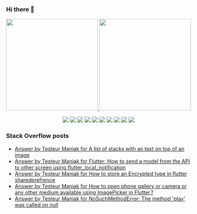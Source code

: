### Hi there 👋

<p align="left">
 <a href="https://github.com/AVS1508">
  <img height="250em" src="https://github-readme-stats.vercel.app/api?username=TesteurManiak&theme=tokyonight" />
  <img height="250em" src="https://github-readme-stackoverflow.vercel.app/?userID=9942346&theme=dark" />
 </a>
</p>

<p align="center">
 <img src="https://img.shields.io/badge/javascript%20-%23323330.svg?&style=for-the-badge&logo=javascript&logoColor=%23F7DF1E"/>
 <img src="https://img.shields.io/badge/c%20-%2300599C.svg?&style=for-the-badge&logo=c&logoColor=white"/>
 <img src="https://img.shields.io/badge/c++%20-%2300599C.svg?&style=for-the-badge&logo=c%2B%2B&ogoColor=white"/>
 <img src="https://img.shields.io/badge/dart-%230175C2.svg?&style=for-the-badge&logo=dart&logoColor=white"/>
 <img src="https://img.shields.io/badge/Flutter%20-%2302569B.svg?&style=for-the-badge&logo=Flutter&logoColor=white" />
 <img src="https://img.shields.io/badge/swift-%23FA7343.svg?&style=for-the-badge&logo=swift&logoColor=white"/>
 <img src="https://img.shields.io/badge/git%20-%23F05033.svg?&style=for-the-badge&logo=git&logoColor=white"/>
 <img src="https://img.shields.io/badge/gitlab%20-%23181717.svg?&style=for-the-badge&logo=gitlab&logoColor=white"/>
 <img src="https://img.shields.io/badge/github%20-%23121011.svg?&style=for-the-badge&logo=github&logoColor=white"/>
 <img src="https://img.shields.io/badge/firebase%20-%23039BE5.svg?&style=for-the-badge&logo=firebase"/>
</p>

### Stack Overflow posts

<!-- STACKOVERFLOW:START -->
- [Answer by Testeur Maniak for A list of stacks with an text on top of an image](https://stackoverflow.com/questions/63767454/a-list-of-stacks-with-an-text-on-top-of-an-image/63768555#63768555)
- [Answer by Testeur Maniak for Flutter: How to send a model from the API to other screen using flutter_local_notification](https://stackoverflow.com/questions/63709556/flutter-how-to-send-a-model-from-the-api-to-other-screen-using-flutter-local-no/63713392#63713392)
- [Answer by Testeur Maniak for How to store an Encrypted type in flutter sharedprefrence](https://stackoverflow.com/questions/63592608/how-to-store-an-encrypted-type-in-flutter-sharedprefrence/63593654#63593654)
- [Answer by Testeur Maniak for How to open phone gallery or camera or any other medium available using ImagePicker in Flutter.?](https://stackoverflow.com/questions/63526163/how-to-open-phone-gallery-or-camera-or-any-other-medium-available-using-imagepic/63527150#63527150)
- [Answer by Testeur Maniak for NoSuchMethodError: The method 'play' was called on null](https://stackoverflow.com/questions/63486796/nosuchmethoderror-the-method-play-was-called-on-null/63487179#63487179)
<!-- STACKOVERFLOW:END -->
